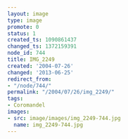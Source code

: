 ```yaml
---
layout: image
type: image
promote: 0
status: 1
created_ts: 1090861437
changed_ts: 1372159391
node_id: 744
title: IMG_2249
created: '2004-07-26'
changed: '2013-06-25'
redirect_from:
- "/node/744/"
permalink: "/2004/07/26/img_2249/"
tags:
- Coromandel
images:
- src: image/images/img_2249-744.jpg
  name: img_2249-744.jpg
---
```


